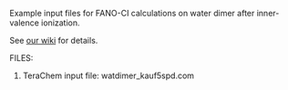 Example input files for FANO-CI calculations on water dimer after inner-valence ionization. 

See [our wiki](http://photox.vscht.cz/wiki/doku.php?id=fanoci) for details.

FILES:

1. TeraChem input file: watdimer_kauf5spd.com
